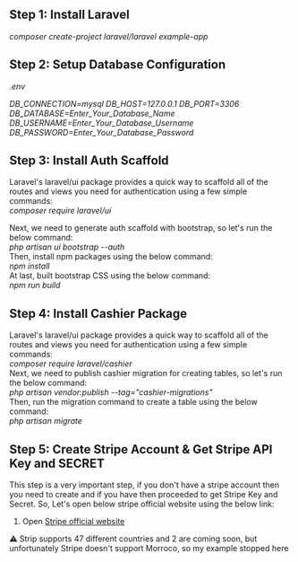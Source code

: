 <h2>Step 1: Install Laravel</h2>
 <i>composer create-project laravel/laravel example-app</i>

<h2>Step 2: Setup Database Configuration</h2>
<i>
.env

DB_CONNECTION=mysql
DB_HOST=127.0.0.1
DB_PORT=3306
DB_DATABASE=Enter_Your_Database_Name
DB_USERNAME=Enter_Your_Database_Username
DB_PASSWORD=Enter_Your_Database_Password
</i>

<h2>Step 3: Install Auth Scaffold</h2>
Laravel's laravel/ui package provides a quick way to scaffold all of the routes and views you need for authentication using a few simple commands: <br>
<i>
composer require laravel/ui
</i>
<br>

Next, we need to generate auth scaffold with bootstrap, so let's run the below command: <br>
<i>
php artisan ui bootstrap --auth
</i>
<br>
Then, install npm packages using the below command: <br>
<i>
npm install
</i>
<br>
At last, built bootstrap CSS using the below command: <br>
<i>
npm run build
</i>


<h2>Step 4: Install Cashier Package</h2>
Laravel's laravel/ui package provides a quick way to scaffold all of the routes and views you need for authentication using a few simple commands: <br>
<i>
composer require laravel/cashier
</i>
<br>
Next, we need to publish cashier migration for creating tables, so let's run the below command: <br>
<i>
php artisan vendor:publish --tag="cashier-migrations"
</i>

<br>
Then, run the migration command to create a table using the below command:<br>
<i>
php artisan migrate
</i>


<h2>Step 5: Create Stripe Account & Get Stripe API Key and SECRET</h2>
This step is a very important step, if you don't have a stripe account then you need to create and if you have then proceeded to get Stripe Key and Secret. So, Let's open below stripe official website using the below link:

1) Open <a href="https://stripe.com/en-in">Stripe official website</a>

⚠ Strip supports 47 different countries and 2 are coming soon, but unfortunately Stripe doesn't support Morroco, so my example stopped here
<br>


